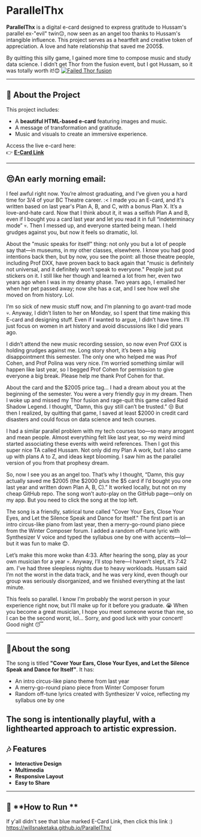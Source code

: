 # ParallelThx

**ParallelThx** is a digital e-card designed to express gratitude to Hussam's parallel ex-"evil" twin😔, now seen as an angel too thanks to Hussam's intangible influence. This project serves as a heartfelt and creative token of appreciation. A love and hate relationship that saved me 2005$.

By quitting this silly game, I gained more time to compose music and study data science. I didn’t get Thor from the fusion event, but I got Hussam, so it was totally worth it!😊
[![Failed Thor fusion](https://img.youtube.com/vi/_iuvgD3QsXo/0.jpg)](https://youtube.com/shorts/_iuvgD3QsXo?si=LScEv1cGYwSu6vTu)


---
## 🌟 **About the Project**

This project includes:
- A **beautiful HTML-based e-card** featuring images and music.
- A message of transformation and gratitude.
- Music and visuals to create an immersive experience.

Access the live e-card here:  
👉 **[E-Card Link](https://willsnaketaka.github.io/ParallelThx/)**

---
## 😔**An early morning email:**
I feel awful right now. You’re almost graduating, and I’ve given you a hard time for 3/4 of your BC Theatre career. :< I made you an E-card, and it's written based on last year's Plan A, B, and C, with a bonus Plan X. It’s a love-and-hate card. Now that I think about it, it was a selfish Plan A and B, even if I bought you a card last year and let you read it in full “indeterminacy mode” 💀. Then I messed up, and everyone started being mean. I held grudges against you, but now it feels so dramatic, lol.

About the "music speaks for itself" thing: not only you but a lot of people say that—in museums, in my other classes, elsewhere. I know you had good intentions back then, but by now, you see the point: all those theatre people, including Prof DXX, have proven back to back again that "music is definitely not universal, and it definitely won’t speak to everyone." People just put stickers on it. I still like her though and learned a lot from her, even two years ago when I was in my dreamy phase. Two years ago, I emailed her when her pet passed away; now she has a cat, and I see how well she moved on from history. Lol.

I’m so sick of new music stuff now, and I’m planning to go avant-trad mode 💀. Anyway, I didn’t listen to her on Monday, so I spent that time making this E-card and designing stuff. Even if I wanted to argue, I didn’t have time. I’ll just focus on women in art history and avoid discussions like I did years ago.

I didn’t attend the new music recording session, so now even Prof GXX is holding grudges against me. Long story short, it’s been a big disappointment this semester. The only one who helped me was Prof Cohen, and Prof Polina was very nice. I’m worried something similar will happen like last year, so I begged Prof Cohen for permission to give everyone a big break. Please help me thank Prof Cohen for that.

About the card and the $2005 price tag… I had a dream about you at the beginning of the semester. You were a very friendly guy in my dream. Then I woke up and missed my Thor fusion and rage-quit this game called Raid Shadow Legend. I thought, “Damn, this guy still can’t be trusted.” 😒 But then I realized, by quitting that game, I saved at least $2000 in credit card disasters and could focus on data science and tech courses.

I had a similar parallel problem with my tech courses too—so many arrogant and mean people. Almost everything felt like last year, so my weird mind started associating these events with weird references. Then I got this super nice TA called Hussam. Not only did my Plan A work, but I also came up with plans A to Z, and ideas kept blooming. I saw him as the parallel version of you from that prophesy dream.

So, now I see you as an angel too. That’s why I thought, “Damn, this guy actually saved me $2005 (the $2000 plus the $5 card if I’d bought you one last year and written down Plan A, B, C).” It worked locally, but not on my cheap GitHub repo. The song won’t auto-play on the GitHub page—only on my app. But you need to click the song at the top left.

The song is a friendly, satirical tune called "Cover Your Ears, Close Your Eyes, and Let the Silence Speak and Dance for Itself." The first part is an intro circus-like piano from last year, then a merry-go-round piano piece from the Winter Composer forum. I added a random off-tune lyric with Synthesizer V voice and typed the syllabus one by one with accents—lol—but it was fun to make 😊.

Let’s make this more woke than 4:33. After hearing the song, play as your own musician for a year 💀. Anyway, I’ll stop here—I haven’t slept, it’s 7:42 am. I’ve had three sleepless nights due to heavy workloads. Hussam said I’m not the worst in the data track, and he was very kind, even though our group was seriously disorganized, and we finished everything at the last minute.

This feels so parallel. I know I’m probably the worst person in your experience right now, but I’ll make up for it before you graduate. 😭 When you become a great musician, I hope you meet someone worse than me, so I can be the second worst, lol… Sorry, and good luck with your concert! Good night 😴

---
## 🤖**About the song**
The song is titled **"Cover Your Ears, Close Your Eyes, and Let the Silence Speak and Dance for Itself"**. It has:
- An intro circus-like piano theme from last year
- A merry-go-round piano piece from Winter Composer forum
- Random off-tune lyrics created with Synthesizer V voice, reflecting my syllabus one by one

The song is intentionally playful, with a lighthearted approach to artistic expression.
---
## 🎶 **Features**

- **Interactive Design** 
- **Multimedia** 
- **Responsive Layout** 
- **Easy to Share** 

---

## 🚀 **How to Run **

If y'all didn't see that blue marked E-Card Link, then click this link :) 
https://willsnaketaka.github.io/ParallelThx/
